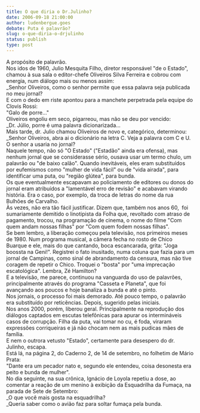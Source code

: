 ```yaml
---
title: O que diria o Dr.Julinho?
date: 2006-09-18 21:00:00
author: ludenbergue.goes
debate: Puta é palavrão?
slug: o-que-diria-o-drjulinho
status: publish 
type: post
---
```


A propósito de palavrão.  
Nos idos de 1960, Julio Mesquita Filho, diretor responsável "de o Estado", chamou à sua sala o editor-chefe Oliveiros Silva Ferreira e cobrou com energia, num diálogo mais ou menos assim:  
\_Senhor Oliveiros, como o senhor permite que essa palavra seja publicada no meu jornal?  
E com o dedo em riste apontou para a manchete perpetrada pela equipe do Clovis Rossi:  
"Galo de porre..."  
Oliveiros engoliu em seco, pigarreou, mas não se deu por vencido:  
\_Dr. Júlio, porre é uma palavra dicionarizada...  
Mais tarde, dr. Julio chamou Oliveiros de novo e, categórico, determinou:  
\_Senhor Oliveiros, abra ai o dicionário na letra C. Veja a palavra com C e U. O senhor a usaria no jornal?  
Naquele tempo, não só "O Estado" ("Estadão" ainda era ofensa), mas nenhum jornal que se considerasse sério, ousava usar um termo chulo, um palavrão ou "de baixo calão". Quando inevitáveis, eles eram substituídos por eufemismos como "mulher de vida fácil" ou de "vida airada", para identificar uma puta, ou "região glútea", para bunda.   
Os que eventualmente escapavam ao policiamento de editores ou donos do jornal eram atribuídos a "lamentável erro de revisão" e acabavam virando história. Era o caso, por exemplo, da troca de letras do nome da rua Bulhões de Carvalho.  
Às vezes, não era tão fácil justificar. Dizem que, também nos anos 60,  foi sumariamente demitido o linotipista da Folha que, revoltado com atraso de pagamento, trocou, na programação de cinema, o nome do filme "Com quem andam nossas filhas" por "Com quem fodem nossas filhas".  
Se bem lembro, a liberação começou pela televisão, nos primeiros meses de 1980. Num programa musical, a câmera fecha no rosto de Chico Buarque e ele, mais do que cantando, boca escancarada, grita: "Joga boossta na Geni!". Registrei o fato inusitado, numa coluna que fazia para um jornal de Campinas, como sinal de abrandamento da censura, mas não tive coragem de repetir o Chico. Troquei o "bosta" por "uma imprecação escatológica". Lembra, Zé Hamilton?  
E a televisão, me parece, continuou na vanguarda do uso de palavrões, principalmente através do programa "Casseta e Planeta", que foi avançando aos poucos e hoje banaliza a bunda e até o pinto.  
Nos jornais, o processo foi mais demorado. Até pouco tempo, o palavrão era substituído por reticências. Depois, sugerido pelas iniciais.   
Nos anos 2000, porém, liberou geral. Principalmente na reprodução dos diálogos captados em escutas telefônicas para apurar os intermináveis casos de corrupção. Filha da puta, vai tomar no cu, é foda, viraram expressões corriqueiras e já não chocam nem as mais pudicas mães de família.  
E nem o outrora vetusto "Estado", certamente para desespero do dr. Julinho, escapa.   
Está lá, na página 2, do Caderno 2, de 14 de setembro, no folhetim de Mário Prata:  
"Dante era um pecador nato e, segundo ele entendeu, coisa desonesta era peito e bunda de mulher".  
No dia seguinte, na sua crônica, Ignácio de Loyola repetiu a dose, ao comentar a reação de um menino à exibição da Esquadrilha da Fumaça, na parada de Sete de Setembro:  
\_O que você mais gosta na esquadrilha?  
\_Queria saber como o avião faz para soltar fumaça pela bunda.
